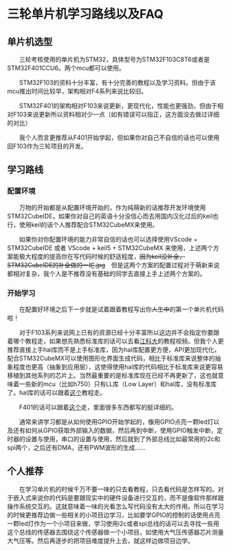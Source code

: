 # 三轮单片机学习路线以及FAQ

## 单片机选型

&emsp;&emsp;三轮考核使用的单片机为STM32，具体型号为STM32F103C8T6或者是STM32F401CCU6。两个mcu都可以使用。

&emsp;&emsp;STM32F103的资料十分丰富，有十分完善的教程以及学习资料。但由于该mcu推出时间比较早，架构相对F4系列来说比较旧。

&emsp;&emsp;STM32F401的架构相对F103来说更新，更现代化，性能也更强劲，但由于相对F103来说更新所以资料相对少一点（如有错误可以指正，这方面没去做过详细的对比）

&emsp;&emsp;我个人而言更推荐从F401开始学起，但如果你对自己不自信的话也可以使用回F103作为三轮项目的开发。

## 学习路线

### 配置环境

&emsp;&emsp;万物的开始都是从配置环境开始的，作为纯萌新的话推荐开发环境使用STM32CubeIDE，如果你对自己的英语十分没信心而去用国内汉化过后的keil也行，使用keil的话个人推荐配合STM32CubeMX来使用。

&emsp;&emsp;如果你对你配置环境的能力非常自信的话也可以选择使用VScode + STM32CubeIDE 或者 VScode + keil5 + STM32CubeMX 来使用，上述两个方案能极大程度的提高你在写代码时候的舒适程度，~~因为keil没补全，STM32CubeIDE的补全做的一坨.jpg~~&emsp;但是这两个方案的配置过程对于萌新来说都相对复杂，我个人是不推荐没有基础的同学去直接上手上述两个方案的。

### 开始学习

&emsp;&emsp;在配置好环境之后下一步就是试着跟着教程写出你~~人生中~~的第一个单片机代码啦！

&emsp;&emsp;对于F103系列来说网上已有的资源已经十分丰富所以这边并不会指定你要跟着哪个教程走，如果想先熟悉标准库的话可以去看[江科大](https://www.bilibili.com/video/BV1th411z7sn)的教程视频。但我个人更推荐直接上手hal库而不是上手标准库，因为hal库配置更方便，API更加现代化，配合STM32CubeMX可以使用图形化界面生成代码，相比于标准库来说整体的抽象程度也更高（抽象到应用层），这使得使用hal库的代码相比于标准库来说更容易移植到其他系列的芯片上。当然最重要的是标准库现在已经不再更新了，这也就意味着一些新的mcu（比如h750）只有LL库（Low Layer）和hal库，没有标准库了。hal库的话可以跟着[这个](https://www.bilibili.com/video/BV12v4y1y7uV)教程走。

&emsp;&emsp;F401的话可以跟着[这个](https://doc.embedfire.com/mcu/stm32/f4/hal_general/zh/latest/index.html)走，里面很多东西都写的挺详细的。

&emsp;&emsp;通常来讲学习都是从如何使用GPIO开始学起的，像用GPIO点亮一颗led灯以及还有如何从GPIO获取外部输入的数据，然后再到中断，使用GPIO触发中断，定时器的设置与使用，串口的设置与使用，然后就到了外部总线比如最常用的i2c和spi两个，之后还有DMA，还有PWM波形的生成......

## 个人推荐

&emsp;&emsp;在学习单片机的时候千万不要一味的只去看教程，只去看代码是怎样写的。对于嵌入式来说你的代码是要跟现实中的硬件设备进行交互的，而不是像软件那样跟操作系统交互的。这就意味着一味的光看怎么写代码没有太大的作用。所以在学习的时候更推荐边做一些相关的小项目边学习，比如要学GPIO的控制的话使用点亮一颗led灯作为一个小项目来做，学习使用i2c或者spi总线的话可以去寻找一些用这个总线的传感器去围绕这个传感器做一个小项目，如使用大气压传感器芯片测量大气压等。然后再逐步的把项目难度提升上去，就这样边做项目边学。
